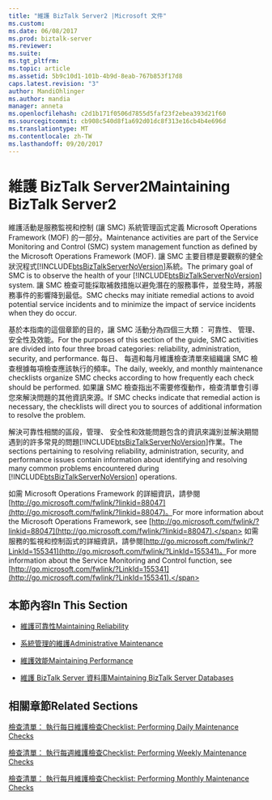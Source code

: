 ```yaml
---
title: "維護 BizTalk Server2 |Microsoft 文件"
ms.custom: 
ms.date: 06/08/2017
ms.prod: biztalk-server
ms.reviewer: 
ms.suite: 
ms.tgt_pltfrm: 
ms.topic: article
ms.assetid: 5b9c10d1-101b-4b9d-8eab-767b853f17d8
caps.latest.revision: "3"
author: MandiOhlinger
ms.author: mandia
manager: anneta
ms.openlocfilehash: c2d1b171f0506d7855d5faf23f2ebea393d21f60
ms.sourcegitcommit: cb908c540d8f1a692d01dc8f313e16cb4b4e696d
ms.translationtype: MT
ms.contentlocale: zh-TW
ms.lasthandoff: 09/20/2017
---
```

# <a name="maintaining-biztalk-server2"></a><span data-ttu-id="cd6fb-102">維護 BizTalk Server2</span><span class="sxs-lookup"><span data-stu-id="cd6fb-102">Maintaining BizTalk Server2</span></span>
<span data-ttu-id="cd6fb-103">維護活動是服務監視和控制 (讓 SMC) 系統管理函式定義 Microsoft Operations Framework (MOF) 的一部分。</span><span class="sxs-lookup"><span data-stu-id="cd6fb-103">Maintenance activities are part of the Service Monitoring and Control (SMC) system management function as defined by the Microsoft Operations Framework (MOF).</span></span> <span data-ttu-id="cd6fb-104">讓 SMC 主要目標是要觀察的健全狀況程式[!INCLUDE[btsBizTalkServerNoVersion](../includes/btsbiztalkservernoversion-md.md)]系統。</span><span class="sxs-lookup"><span data-stu-id="cd6fb-104">The primary goal of SMC is to observe the health of your [!INCLUDE[btsBizTalkServerNoVersion](../includes/btsbiztalkservernoversion-md.md)] system.</span></span> <span data-ttu-id="cd6fb-105">讓 SMC 檢查可能採取補救措施以避免潛在的服務事件，並發生時，將服務事件的影響降到最低。</span><span class="sxs-lookup"><span data-stu-id="cd6fb-105">SMC checks may initiate remedial actions to avoid potential service incidents and to minimize the impact of service incidents when they do occur.</span></span>  
  
 <span data-ttu-id="cd6fb-106">基於本指南的這個章節的目的，讓 SMC 活動分為四個三大類： 可靠性、 管理、 安全性及效能。</span><span class="sxs-lookup"><span data-stu-id="cd6fb-106">For the purposes of this section of the guide, SMC activities are divided into four three broad categories: reliability, administration, security, and performance.</span></span> <span data-ttu-id="cd6fb-107">每日、 每週和每月維護檢查清單來組織讓 SMC 檢查根據每項檢查應該執行的頻率。</span><span class="sxs-lookup"><span data-stu-id="cd6fb-107">The daily, weekly, and monthly maintenance checklists organize SMC checks according to how frequently each check should be performed.</span></span> <span data-ttu-id="cd6fb-108">如果讓 SMC 檢查指出不需要修復動作，檢查清單會引導您來解決問題的其他資訊來源。</span><span class="sxs-lookup"><span data-stu-id="cd6fb-108">If SMC checks indicate that remedial action is necessary, the checklists will direct you to sources of additional information to resolve the problem.</span></span>  
  
 <span data-ttu-id="cd6fb-109">解決可靠性相關的區段，管理、 安全性和效能問題包含的資訊來識別並解決期間遇到的許多常見的問題[!INCLUDE[btsBizTalkServerNoVersion](../includes/btsbiztalkservernoversion-md.md)]作業。</span><span class="sxs-lookup"><span data-stu-id="cd6fb-109">The sections pertaining to resolving reliability, administration, security, and performance issues contain information about identifying and resolving many common problems encountered during [!INCLUDE[btsBizTalkServerNoVersion](../includes/btsbiztalkservernoversion-md.md)] operations.</span></span>  
  
 <span data-ttu-id="cd6fb-110">如需 Microsoft Operations Framework 的詳細資訊，請參閱[http://go.microsoft.com/fwlink/?linkid=88047](http://go.microsoft.com/fwlink/?linkid=88047)。</span><span class="sxs-lookup"><span data-stu-id="cd6fb-110">For more information about the Microsoft Operations Framework, see [http://go.microsoft.com/fwlink/?linkid=88047](http://go.microsoft.com/fwlink/?linkid=88047).</span></span> <span data-ttu-id="cd6fb-111">如需服務的監視和控制函式的詳細資訊，請參閱[http://go.microsoft.com/fwlink/?LinkId=155341](http://go.microsoft.com/fwlink/?LinkId=155341)。</span><span class="sxs-lookup"><span data-stu-id="cd6fb-111">For more information about the Service Monitoring and Control function, see [http://go.microsoft.com/fwlink/?LinkId=155341](http://go.microsoft.com/fwlink/?LinkId=155341).</span></span>  
  
## <a name="in-this-section"></a><span data-ttu-id="cd6fb-112">本節內容</span><span class="sxs-lookup"><span data-stu-id="cd6fb-112">In This Section</span></span>  
  
-   [<span data-ttu-id="cd6fb-113">維護可靠性</span><span class="sxs-lookup"><span data-stu-id="cd6fb-113">Maintaining Reliability</span></span>](../technical-guides/maintaining-reliability.md)  
  
-   [<span data-ttu-id="cd6fb-114">系統管理的維護</span><span class="sxs-lookup"><span data-stu-id="cd6fb-114">Administrative Maintenance</span></span>](../technical-guides/administrative-maintenance.md)  
  
-   [<span data-ttu-id="cd6fb-115">維護效能</span><span class="sxs-lookup"><span data-stu-id="cd6fb-115">Maintaining Performance</span></span>](../technical-guides/maintaining-performance.md)  
  
-   [<span data-ttu-id="cd6fb-116">維護 BizTalk Server 資料庫</span><span class="sxs-lookup"><span data-stu-id="cd6fb-116">Maintaining BizTalk Server Databases</span></span>](../technical-guides/maintaining-biztalk-server-databases.md)  
  
## <a name="related-sections"></a><span data-ttu-id="cd6fb-117">相關章節</span><span class="sxs-lookup"><span data-stu-id="cd6fb-117">Related Sections</span></span>  
 [<span data-ttu-id="cd6fb-118">檢查清單： 執行每日維護檢查</span><span class="sxs-lookup"><span data-stu-id="cd6fb-118">Checklist: Performing Daily Maintenance Checks</span></span>](../technical-guides/checklist-performing-daily-maintenance-checks.md)  
  
 [<span data-ttu-id="cd6fb-119">檢查清單： 執行每週維護檢查</span><span class="sxs-lookup"><span data-stu-id="cd6fb-119">Checklist: Performing Weekly Maintenance Checks</span></span>](../technical-guides/checklist-performing-weekly-maintenance-checks.md)  
  
 [<span data-ttu-id="cd6fb-120">檢查清單： 執行每月維護檢查</span><span class="sxs-lookup"><span data-stu-id="cd6fb-120">Checklist: Performing Monthly Maintenance Checks</span></span>](../technical-guides/checklist-performing-monthly-maintenance-checks.md)